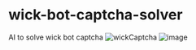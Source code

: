 # wick-bot-captcha-solver
AI to solve wick bot captcha
![wickCaptcha](https://user-images.githubusercontent.com/108149541/196710230-04904eff-1bc2-471c-b443-8d9350dd8245.png)
![image](https://user-images.githubusercontent.com/108149541/196710354-6c59f4fa-cd7b-4311-8f44-cc5f4100f447.png)
